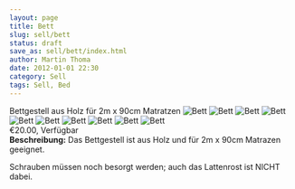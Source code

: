 ```yaml
---
layout: page
title: Bett
slug: sell/bett
status: draft
save_as: sell/bett/index.html
author: Martin Thoma
date: 2012-01-01 22:30
category: Sell
tags: Sell, Bed
---
```


<div itemscope itemtype="http://schema.org/Product">
  <span itemprop="name">Bettgestell aus Holz für 2m x 90cm Matratzen</span>
  <img src="../../images/2016/05/bett-1.jpg" alt="Bett" />
  <img src="../../images/2016/05/bett-2.jpg" alt="Bett" />
  <img src="../../images/2016/05/bett-3.jpg" alt="Bett" />
  <img src="../../images/2016/05/bett-4.jpg" alt="Bett" />
  <img src="../../images/2016/05/bett-5.jpg" alt="Bett" />
  <img src="../../images/2016/05/bett-6.jpg" alt="Bett" />
  <img src="../../images/2016/05/bett-7.jpg" alt="Bett" />
  <img src="../../images/2016/05/bett-8.jpg" alt="Bett" />
  <img src="../../images/2016/05/bett-9.jpg" alt="Bett" />
  <img src="../../images/2016/05/bett-10.jpg" alt="Bett" />
  <div itemprop="offers" itemscope itemtype="http://schema.org/Offer">
    <!--price is 1000, a number, with locale-specific thousands separator
    and decimal mark, and the $ character is marked up with the
    machine-readable code "USD" -->
    <span itemprop="priceCurrency" content="EUR">&euro;</span><span
          itemprop="price" content="20.00">20.00</span>,
    <link itemprop="availability" href="http://schema.org/InStock" />Verfügbar
  </div>
  <b>Beschreibung:</b>
  <span itemprop="description">Das Bettgestell ist aus Holz und für 2m x 90cm Matrazen geeignet.

  Schrauben müssen noch besorgt werden; auch das Lattenrost ist NICHT dabei.</span>
</div>
